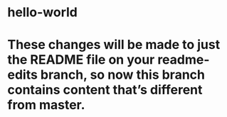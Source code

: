 # hello-world

# These changes will be made to just the README file on your readme-edits branch, so now this branch contains content that’s different from master.
